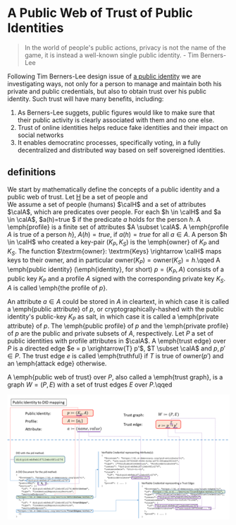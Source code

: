 # A Public Web of Trust of Public Identities

> In the world of people's public actions, privacy is not the name of the game, it is instead a well-known single public identity. - Tim Berners-Lee

Following Tim Berners-Lee design issue of [a public identity](https://www.w3.org/DesignIssues/PublicIdentity.html) we are investigating ways, not only for a person to manage and maintain both his private and public credentials, but also to obtain trust over his public identity. Such trust will have many benefits, including:
1. As Berners-Lee suggets, public figures would like to make sure that their public activity is clearly associated with them and no one else.
2. Trust of online identities helps reduce fake identities and their impact on social networks
3. It enables democratinc processes, specifically voting, in a fully decentralized and distributed way based on self sovereigned identities.

## definitions
We start by mathematically define the concepts of a public identity and a public web of trust. Let [H](http://latex.codecogs.com/svg.latex?\mathcal{H}) be a set of people and  
We assume a set of people (humans) $\calH$ and a set of attributes $\calA$, which are predicates over people.  For each $h \in \calH$ and $a \in \calA$, $a(h)=true $ if the predicate $a$ holds for the person $h$.  A \emph{profile} is a finite set of attributes $A \subset \calA$. A \emph{profile $A$ is true of a person $h$}, $A(h) = true$, if $a(h) = true$ for all $a \in A$.
A person $h \in \calH$ who created a key-pair $(K_P,K_S)$ is the \emph{owner} of $K_P$ and $K_S$. The function $\textrm{owner}: \textrm{Keys} \rightarrow \calH$  maps keys to their owner, and in particular $\textrm{owner}(K_P)=\textrm{owner}(K_S)=h$.\qqed
A \emph{public identity} (\emph{identity}, for short) $p=(K_P,A)$ consists of a public key $K_P$ and a profile $A$ signed with the corresponding private key $K_S$.  $A$ is called \emph{the profile of $p$}. 

An attribute $a \in A$ could be stored in $A$ in cleartext, in which case it is called a \emph{public attribute} of $p$, or cryptographically-hashed with the public identity's public-key $K_P$ as salt, in which case it is called a \emph{private attribute} of $p$.  The \emph{public profile} of $p$ and the \emph{private profile} of $p$ are the public and private subsets of $A$, respectively.
Let $P$ a set of public identities with profile attributes in $\calA$.  A \emph{trust edge} over $P$ is a directed edge $e = p \xrightarrow{T} p'$,  $T \subset \calA$ and $p, p' \in P$. The trust edge $e$ is called \emph{truthful} if $T$ is true of $\textrm{owner}(p')$ and an \emph{attack edge} otherwise. 

A \emph{public web of trust} over $P$, also called a \emph{trust graph}, is a graph $W=(P,E)$ with a set of trust edges $E$ over $P$.\qqed

![Public web of trust as verifiable credentials](https://github.com/ouripoupko/papers/blob/master/images/DIDDataStructure.png)
